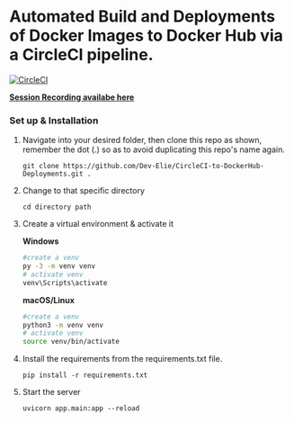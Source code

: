 # Automated Build and Deployments of Docker Images to Docker Hub via a CircleCI pipeline.

[![CircleCI](https://circleci.com/gh/Dev-Elie/CircleCI-to-DockerHub-Deployments/tree/main.svg?style=svg)](https://circleci.com/gh/Dev-Elie/CircleCI-to-DockerHub-Deployments/tree/main)

[**Session Recording availabe here**](https://stdntpartners-my.sharepoint.com/personal/ondiek_ochieng_studentambassadors_com/_layouts/15/onedrive.aspx?id=%2Fpersonal%2Fondiek%5Fochieng%5Fstudentambassadors%5Fcom%2FDocuments%2FRecordings%2FIntroduction%20to%20CI%5FCD%20with%20CircleCI%20%26%20Docker%20Hub%2D20220420%5F194042%2DMeeting%20Recording%2Emp4&parent=%2Fpersonal%2Fondiek%5Fochieng%5Fstudentambassadors%5Fcom%2FDocuments%2FRecordings&ga=1)


### Set up & Installation

1. Navigate into your desired folder, then clone this repo as shown, remember the dot (.) so as to avoid duplicating this repo's name again.

   `git clone https://github.com/Dev-Elie/CircleCI-to-DockerHub-Deployments.git .`

2. Change to that specific directory

   `cd directory path`

3. Create a virtual environment & activate it

   **Windows**
          
   ```bash
   #create a venv
   py -3 -m venv venv
   # activate venv
   venv\Scripts\activate
   ```
          
   **macOS/Linux**
          
   ```bash
   #create a venv
   python3 -m venv venv
   # activate venv
   source venv/bin/activate
   ```
      
4. Install the requirements from the requirements.txt file.

   `pip install -r requirements.txt`


5. Start the server

   `uvicorn app.main:app --reload`
   
   
   
  

